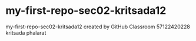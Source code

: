 # my-first-repo-sec02-kritsada12
my-first-repo-sec02-kritsada12 created by GitHub Classroom
57122420228 
kritsada phalarat
